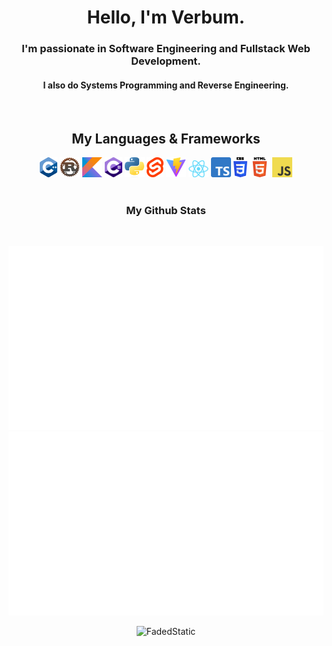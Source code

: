 <h1 align="center">Hello, I'm Verbum.<br></h1>
<h3 align="center">I'm passionate in Software Engineering and Fullstack Web Development.</h2>
<h4 align="center">I also do Systems Programming and Reverse Engineering.</h4>
<br>
<h2 align="center">My Languages & Frameworks<br></h2>
<div align="center">
  <img title="C++" src="https://github.com/FadedStatic/FadedStatic/blob/master/images/C%2B%2B.png" width="28px" height="32px"/>
  <img title="Rust" src="https://github.com/FadedStatic/FadedStatic/blob/master/images/rust.png" width="32px" height="32px"/>
  <img title="Kotlin" src="https://github.com/FadedStatic/FadedStatic/blob/master/images/kotlin.png" width="32px" height="32px"/>
  <img title="C#" src="https://github.com/FadedStatic/FadedStatic/blob/master/images/csharp.png" width="28px" height="32px"/>
  <img title="Python" src="https://github.com/FadedStatic/FadedStatic/blob/master/images/py.png" width="32px" height="32px"/>
  <img title="Svelte" src="https://github.com/FadedStatic/FadedStatic/blob/master/images/svelte.png" width="26.5px" height="32px"/>
  <img title="Vite" src="https://github.com/FadedStatic/FadedStatic/blob/master/images/vite.png" width="32px" height="32px"/>
  <img title="React" src="https://github.com/FadedStatic/FadedStatic/blob/master/images/react.png" width="32px" height="27.5px"/>
  <img title="TypeScript" src="https://github.com/FadedStatic/FadedStatic/blob/master/images/typescript.png" width="32px" height="32px"/>
  <img title="CSS 3" src="https://github.com/FadedStatic/FadedStatic/blob/master/images/css3.png" width="22.6px" height="32px"/>
  <img title="HTML 5" src="https://github.com/FadedStatic/FadedStatic/blob/master/images/html5.png" width="32px" height="32px"/>
  <img title="JavaScript" src="https://github.com/FadedStatic/FadedStatic/blob/master/images/js.png" width="32px" height="32px"/>
</div>
<br>
<h3 align="center">My Github Stats</h3>
<br>
<div align="center">
  
  ![](https://github.com/FadedStatic/FadedStatic/blob/master/generated/languages.svg#gh-dark-mode-only)
  ![](https://github.com/FadedStatic/FadedStatic/blob/master/generated/overview.svg#gh-dark-mode-only)
  <p> <img src="https://komarev.com/ghpvc/?username=FadedStatic&label=Profile%20views&color=0e75b6&style=flat" alt="FadedStatic" /> </p>
</div>
